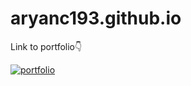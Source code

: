 # aryanc193.github.io
<p dir="auto">Link to portfolio👇</p>
<p dir="auto"><a href="https://aryanc193.github.io" rel="nofollow"><img src="https://camo.githubusercontent.com/aac5a8d4640e954e3dfb481ebadc3f8c239d6c57e6fbeff4d0719d98fc0c6163/68747470733a2f2f696d672e736869656c64732e696f2f62616467652f6d795f706f7274666f6c696f2d3030303f7374796c653d666f722d7468652d6261646765266c6f676f3d6b6f2d6669266c6f676f436f6c6f723d7768697465" alt="portfolio" data-canonical-src="https://img.shields.io/badge/my_portfolio-000?style=for-the-badge&amp;logo=ko-fi&amp;logoColor=white" style="max-width: 100%;"></a></p>
